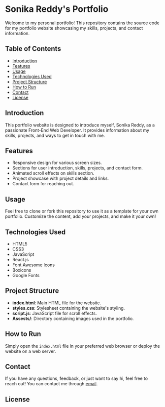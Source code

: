 # Sonika Reddy's Portfolio

Welcome to my personal portfolio! This repository contains the source code for my portfolio website showcasing my skills, projects, and contact information.

## Table of Contents

- [Introduction](#introduction)
- [Features](#features)
- [Usage](#usage)
- [Technologies Used](#technologies-used)
- [Project Structure](#project-structure)
- [How to Run](#how-to-run)
- [Contact](#contact)
- [License](#license)

## Introduction

This portfolio website is designed to introduce myself, Sonika Reddy, as a passionate Front-End Web Developer. It provides information about my skills, projects, and ways to get in touch with me.

## Features

- Responsive design for various screen sizes.
- Sections for user introduction, skills, projects, and contact form.
- Animated scroll effects on skills section.
- Project showcase with project details and links.
- Contact form for reaching out.

## Usage

Feel free to clone or fork this repository to use it as a template for your own portfolio. Customize the content, add your projects, and make it your own!

## Technologies Used

- HTML5
- CSS3
- JavaScript
- React.js
- Font Awesome Icons
- Boxicons
- Google Fonts

## Project Structure

- **index.html**: Main HTML file for the website.
- **styles.css**: Stylesheet containing the website's styling.
- **script.js**: JavaScript file for scroll effects.
- **Assests/**: Directory containing images used in the portfolio.

## How to Run

Simply open the `index.html` file in your preferred web browser or deploy the website on a web server.

## Contact

If you have any questions, feedback, or just want to say hi, feel free to reach out! You can contact me through  [email](mailto:sjayaram@gitam.in).

## License


